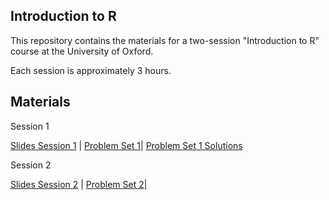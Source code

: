 ## Introduction to R

This repository contains the materials for a two-session "Introduction to R" course at the University of Oxford.

Each session is approximately 3 hours.

## Materials  

Session 1

[Slides Session 1](https://github.com/caseybreen/intro_r/blob/main/slides/intro_r_day1.pdf) \| [Problem Set 1](https://github.com/caseybreen/intro_r/blob/main/problem_sets/problem_set1.pdf)\| [Problem Set 1 Solutions](https://github.com/caseybreen/intro_r/blob/main/problem_sets/problem_set1_solutions.pdf)

Session 2 

[Slides Session 2](https://github.com/caseybreen/intro_r/blob/main/slides/intro_r_day2.pdf) \| [Problem Set 2](https://github.com/caseybreen/intro_r/blob/main/problem_sets/problem_set2.pdf)\| 